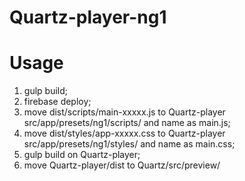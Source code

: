 # Quartz-player-ng1
# Usage
1. gulp build;
2. firebase deploy;
3. move dist/scripts/main-xxxxx.js to Quartz-player src/app/presets/ng1/scripts/ and name as main.js;
4. move dist/styles/app-xxxxx.css to Quartz-player src/app/presets/ng1/styles/ and name as main.css;
5. gulp build on Quartz-player;
6. move Quartz-player/dist to Quartz/src/preview/

